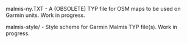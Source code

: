 malmis-ny.TXT - A (OBSOLETE) TYP file for OSM maps to be used on Garmin units. Work in progress.



malmis-style/ - Style scheme for Garmin Malmis TYP file(s). Work in progress.




